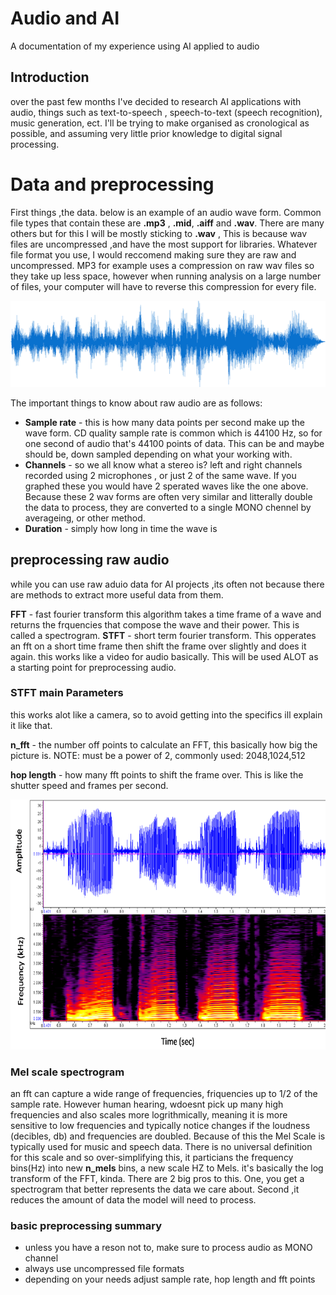 # Audio and AI
A documentation of my experience using AI applied to audio 

## Introduction
  over the past few months I've decided to research AI applications with audio, things such as text-to-speech , speech-to-text (speech recognition), music generation, ect.
  I'll be trying to make organised as cronological as possible, and assuming very little prior knowledge to digital signal processing.
  
# Data and preprocessing

First things ,the data. below is an example of an audio wave form. Common file types that contain these are **.mp3** , **.mid**, **.aiff** and **.wav**.
There are many others but for this I will be mostly sticking to **.wav** , This is because wav files are uncompressed ,and have the most support for libraries.
Whatever file format you use, I would reccomend making sure they are raw and uncompressed. MP3 for example uses a compression on raw wav files so they take up less space, however when running analysis on a large number of files, your computer will have to reverse this compression for every file.

  <img src="https://github.com/wolverine3301/Audio-and-AI/blob/main/pics/waveform_post.png" width="516" height="138">
  
 The important things to know about raw audio are as follows:
 
  * **Sample rate** - this is how many data points per second make up the wave form. CD quality sample rate is common which is 44100 Hz, so for one second of audio that's 44100 points of data. This can be and maybe should be, down sampled depending on what your working with.
  * **Channels** - so we all know what a stereo is? left and right channels recorded using 2 microphones , or just 2 of the same wave. If you graphed these you would have 2 sperated waves like the one above. Because these 2 wav forms are often very similar and litterally double the data to process, they are converted to a single MONO chennel by averageing, or other method.
  * **Duration** - simply how long in time the wave is
  
  ## preprocessing raw audio
  
 while you can use raw aduio data for AI projects ,its often not because there are methods to extract more useful data from them.
 
 **FFT** - fast fourier transform this algorithm takes a time frame of a wave and returns the frquencies that compose the wave and their power. This is called a spectrogram.
 **STFT** - short term fourier transform. This opperates an fft on a short time frame then shift the frame over slightly and does it again. this works like a video for audio basically. This will be used ALOT as a starting point for preprocessing audio.
### STFT main Parameters 
this works alot like a camera, so to avoid getting into the specifics ill explain it like that.

  **n_fft** - the number off points to calculate an FFT, this basically how big the picture is. NOTE: must be a power of 2, commonly used: 2048,1024,512
  
  **hop length** - how many fft points to shift the frame over. This is like the shutter speed and frames per second. 
  
<img src="https://github.com/wolverine3301/Audio-and-AI/blob/main/pics/wav-spec.png?raw=true" width="625" height="400">

### Mel scale spectrogram
an fft can capture a wide range of frequencies, friquencies up to 1/2 of the sample rate. However human hearing, wdoesnt pick up many high frequencies and also scales more logrithmically, meaning it is more sensitive to low frequencies and typically notice changes if the loudness (decibles, db) and frequencies are doubled.
Because of this the Mel Scale is typically used for music and speech data. There is no universal definition for this scale and so over-simplifying this, it particians the frequency bins(Hz) into new **n_mels** bins, a new scale HZ to Mels. it's basically the log transform of the FFT, kinda. There are 2 big pros to this. One, you get a spectrogram that better represents the data we care about. Second ,it reduces the amount of data the model will need to process.
### basic preprocessing summary
 * unless you have a reson not to, make sure to process audio as MONO channel
 * always use uncompressed file formats
 * depending on your needs adjust sample rate, hop length and fft points
  
  
 
 
